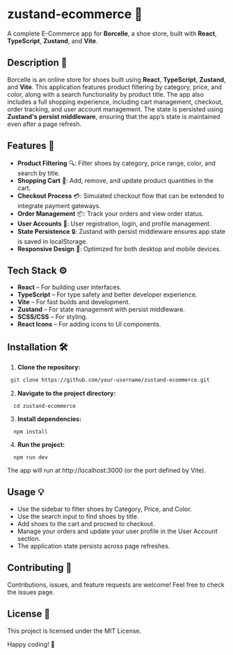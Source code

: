 # zustand-ecommerce 👟

A complete E-Commerce app for **Borcelle**, a shoe store, built with **React**, **TypeScript**, **Zustand**, and **Vite**.

## Description 📝

Borcelle is an online store for shoes built using **React**, **TypeScript**, **Zustand**, and **Vite**. This application features product filtering by category, price, and color, along with a search functionality by product title. The app also includes a full shopping experience, including cart management, checkout, order tracking, and user account management. The state is persisted using **Zustand's persist middleware**, ensuring that the app’s state is maintained even after a page refresh.

## Features 🚀

- **Product Filtering** 🔍: Filter shoes by category, price range, color, and search by title.
- **Shopping Cart** 🛒: Add, remove, and update product quantities in the cart.
- **Checkout Process** 💳: Simulated checkout flow that can be extended to integrate payment gateways.
- **Order Management** 📦: Track your orders and view order status.
- **User Accounts** 👤: User registration, login, and profile management.
- **State Persistence** 🔒: Zustand with persist middleware ensures app state is saved in localStorage.
- **Responsive Design** 📱: Optimized for both desktop and mobile devices.

## Tech Stack ⚙️

- **React** – For building user interfaces.
- **TypeScript** – For type safety and better developer experience.
- **Vite** – For fast builds and development.
- **Zustand** – For state management with persist middleware.
- **SCSS/CSS** – For styling.
- **React Icons** – For adding icons to UI components.

## Installation 🛠️

1. **Clone the repository:**

```bash
 git clone https://github.com/your-username/zustand-ecommerce.git
```

2. **Navigate to the project directory:**

```
  cd zustand-ecommerce
```

3. **Install dependencies:**

```
  npm install
```

4. **Run the project:**

```
  npm run dev
```

The app will run at http://localhost:3000 (or the port defined by Vite).

## Usage 💡

- Use the sidebar to filter shoes by Category, Price, and Color.
- Use the search input to find shoes by title.
- Add shoes to the cart and proceed to checkout.
- Manage your orders and update your user profile in the User Account section.
- The application state persists across page refreshes.

## Contributing 🤝

Contributions, issues, and feature requests are welcome!
Feel free to check the issues page.

## License 📜

This project is licensed under the MIT License.

Happy coding! 🚀
